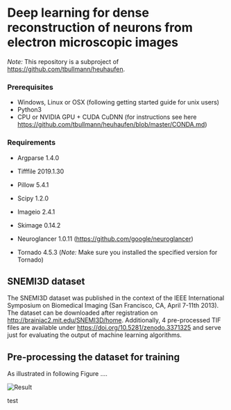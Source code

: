 # Deep learning for dense reconstruction of neurons from electron microscopic images

*Note:* This repository is a subproject of https://github.com/tbullmann/heuhaufen.

### Prerequisites
- Windows, Linux or OSX (following getting started guide for unix users)
- Python3
- CPU or NVIDIA GPU + CUDA CuDNN (for instructions see here https://github.com/tbullmann/heuhaufen/blob/master/CONDA.md)

### Requirements
- Argparse 1.4.0 
- Tifffile 2019.1.30
- Pillow 5.4.1
- Scipy 1.2.0
- Imageio 2.4.1
- Skimage 0.14.2
- Neuroglancer 1.0.11 (https://github.com/google/neuroglancer)

- Tornado 4.5.3 (*Note:* Make sure you installed the specified version for Tornado)

## SNEMI3D dataset

The SNEMI3D dataset was published in the context of the IEEE International Symposium on Biomedical Imaging (San Francisco, CA, April 7-11th 2013). The dataset can be downloaded after registration on http://brainiac2.mit.edu/SNEMI3D/home. Additionally, 4 pre-processed TIF files are available under https://doi.org/10.5281/zenodo.3371325 and serve just for evaluating the output of machine learning algorithms.

## Pre-processing the dataset for training

As illustrated in following Figure ....

![Result](documentation/part.png)

test
